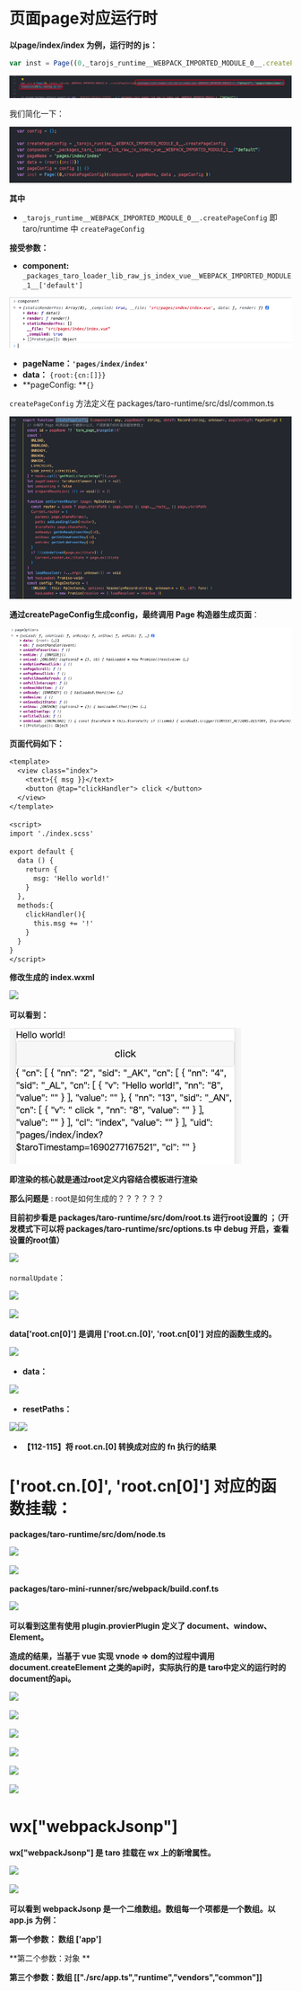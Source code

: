 # 页面page对应运行时

**以page/index/index 为例，运行时的 js：**

```javascript
var inst = Page((0,_tarojs_runtime__WEBPACK_IMPORTED_MODULE_0__.createPageConfig)(_packages_taro_loader_lib_raw_js_index_vue__WEBPACK_IMPORTED_MODULE_1__["default"], 'pages/index/index', {root:{cn:[]}}, config || {}))
```

![1690269177206](image/运行时/1690269177206.png)

我们简化一下：

![1690269694239](image/运行时/1690269694239.png)

**其中**

* `_tarojs_runtime__WEBPACK_IMPORTED_MODULE_0__.createPageConfig` 即 taro/runtime 中  `createPageConfig`

**接受参数：**

* **component:** `_packages_taro_loader_lib_raw_js_index_vue__WEBPACK_IMPORTED_MODULE_1__['default']`

![1690276792721](image/运行时/1690276792721.png)

* **pageName：`'pages/index/index'`**
* **data：** `{root:{cn:[]}}`
* **pageConfig:	**`{}`

`createPageConfig` 方法定义在 packages/taro-runtime/src/dsl/common.ts

![1690276986850](image/运行时/1690276986850.png)

**通过createPageConfig生成config，最终调用 Page 构造器生成页面**：

![1690277038545](image/运行时/1690277038545.png)

**页面代码如下：**

```vue
<template>
  <view class="index">
    <text>{{ msg }}</text>
    <button @tap="clickHandler"> click </button>
  </view>
</template>

<script>
import './index.scss'

export default {
  data () {
    return {
      msg: 'Hello world!'
    }
  },
  methods:{
    clickHandler(){
      this.msg += '!'
    }
  }
}
</script>
```

**修改生成的 index.wxml**

![](https://cdn.nlark.com/yuque/0/2022/png/233312/1645705208713-d99983d6-1d82-4115-ad1a-739fc4657b21.png)

**可以看到：**

![1690277179520](image/运行时/1690277179520.png)

**即渲染的核心就是通过root定义内容结合模板进行渲染**

**那么问题是** : root是如何生成的？？？？？？

**目前初步看是 packages/taro-runtime/src/dom/root.ts 进行root设置的 ；（开发模式下可以将 packages/taro-runtime/src/options.ts 中 debug 开启，查看设置的root值）**

![](https://cdn.nlark.com/yuque/0/2022/png/233312/1645707584750-6b98e4ec-ab71-4a96-a653-ff2a5e93c537.png)

`normalUpdate`：

![](https://cdn.nlark.com/yuque/0/2022/png/233312/1645707625215-e7b999f0-2303-4c89-982b-a057afa93ed4.png)

![](https://cdn.nlark.com/yuque/0/2022/png/233312/1648633508729-a8d203ea-3d27-4f49-a359-39ad8f5998ce.png)

**data['root.cn[0]'] 是调用 ['root.cn.[0]', 'root.cn[0]'] 对应的函数生成的。**

![](https://cdn.nlark.com/yuque/0/2022/png/233312/1648696380105-6e56d4c3-001d-4c77-9062-8e4d1df8cb1e.png)

* **data：**

![](https://cdn.nlark.com/yuque/0/2022/png/233312/1648696496942-6b660877-884a-4ce0-abfc-a70d96dcce6e.png)

* **resetPaths：**

![](https://cdn.nlark.com/yuque/0/2022/png/233312/1648696405497-0652d886-e6b3-4759-8a8d-69e7a9a1924a.png)![](https://cdn.nlark.com/yuque/0/2022/png/233312/1648696523661-4144416e-4f29-4991-8e78-adbfd741b5e8.png)

* **【112-115】将 root.cn.[0] 转换成对应的 fn 执行的结果**

# ['root.cn.[0]', 'root.cn[0]'] 对应的函数挂载：

**packages/taro-runtime/src/dom/node.ts**

![](https://cdn.nlark.com/yuque/0/2022/png/233312/1648696682862-fc9e33a3-6648-4c09-bda7-25ee1abf7045.png)

![](https://cdn.nlark.com/yuque/0/2022/png/233312/1648696779857-109fcae7-4813-40c1-90ca-b84a0f92d624.png)

**packages/taro-mini-runner/src/webpack/build.conf.ts**

![](https://cdn.nlark.com/yuque/0/2022/png/233312/1648714564815-8f0b8564-673f-4848-bef0-dd75ff3d16de.png)

**可以看到这里有使用 plugin.provierPlugin 定义了 document、window、Element。**

**造成的结果，当基于 vue 实现 vnode => dom的过程中调用 document.createElement 之类的api时，实际执行的是 taro中定义的运行时的document的api。**

![](https://cdn.nlark.com/yuque/0/2022/png/233312/1648720234341-5516b36a-1ea9-4987-8e2c-454cd932c6a9.png)

![](https://cdn.nlark.com/yuque/0/2022/png/233312/1648720249491-18081529-538f-4b39-8f8b-7dda5e6bd327.png)

![](https://cdn.nlark.com/yuque/0/2022/png/233312/1648720769832-f5a11a06-022e-4426-a2cc-c3cd45d6355e.png)

![](https://cdn.nlark.com/yuque/0/2022/png/233312/1648719678980-8bd73a04-7e86-41c1-8dee-d6d8f850b6c2.png)

![](https://cdn.nlark.com/yuque/0/2022/png/233312/1648719709636-6bbb2fe6-58e9-4c14-a0dd-bed1dfc0e4d2.png)

![](https://cdn.nlark.com/yuque/0/2022/jpeg/233312/1648869422216-13aebd7d-b5c0-4485-a34d-a9f578a820b8.jpeg)

# wx["webpackJsonp"]

**wx["webpackJsonp"] 是 taro 挂载在 wx 上的新增属性。**

![](https://cdn.nlark.com/yuque/0/2022/png/233312/1648547673310-d6430a55-d8ef-489a-b584-c900b5a7d350.png)

![](https://cdn.nlark.com/yuque/0/2022/png/233312/1648547550495-7bc1679e-40c8-4e1b-acdb-42f894d76947.png)

**可以看到 webpackJsonp 是一个二维数组。数组每一个项都是一个数组。以 app.js 为例：**

**第一个参数： 数组 ['app']**

**第二个参数：对象 **

**第三个参数：数组 [["./src/app.ts","runtime","vendors","common"]]**
